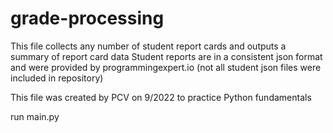 # grade-processing
This file collects any number of student report cards and outputs a summary of report card data
Student reports are in a consistent json format and were provided by programmingexpert.io (not all student json files were included in repository)
 
This file was created by PCV on 9/2022 to practice Python fundamentals

run main.py
